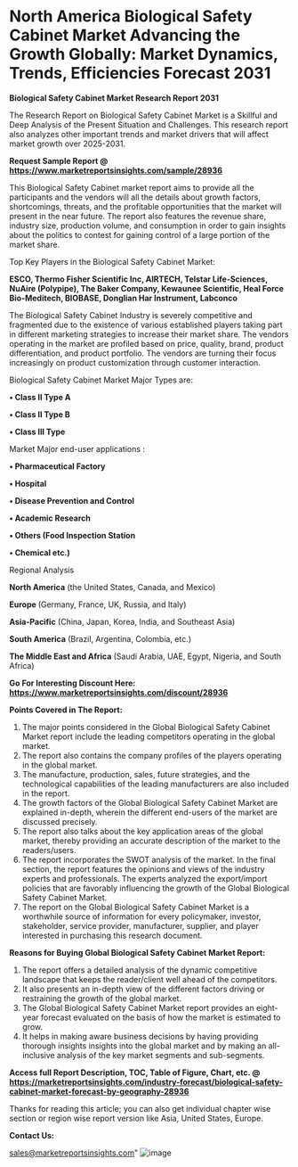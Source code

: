 # North America Biological Safety Cabinet Market Advancing the Growth Globally: Market Dynamics, Trends, Efficiencies Forecast 2031

<strong>Biological Safety Cabinet Market Research Report 2031</strong>

The Research Report on Biological Safety Cabinet Market is a Skillful and Deep Analysis of the Present Situation and Challenges. This research report also analyzes other important trends and market drivers that will affect market growth over 2025-2031.

<strong>Request Sample Report @ <a href=https://www.marketreportsinsights.com/sample/28936>https://www.marketreportsinsights.com/sample/28936</a></strong>

This Biological Safety Cabinet market report aims to provide all the participants and the vendors will all the details about growth factors, shortcomings, threats, and the profitable opportunities that the market will present in the near future. The report also features the revenue share, industry size, production volume, and consumption in order to gain insights about the politics to contest for gaining control of a large portion of the market share.

Top Key Players in the Biological Safety Cabinet Market:

<strong>ESCO, Thermo Fisher Scientific Inc, AIRTECH, Telstar Life-Sciences, NuAire (Polypipe), The Baker Company, Kewaunee Scientific, Heal Force Bio-Meditech, BIOBASE, Donglian Har Instrument, Labconco</strong>

The Biological Safety Cabinet Industry is severely competitive and fragmented due to the existence of various established players taking part in different marketing strategies to increase their market share. The vendors operating in the market are profiled based on price, quality, brand, product differentiation, and product portfolio. The vendors are turning their focus increasingly on product customization through customer interaction.

Biological Safety Cabinet Market Major Types are:

<strong>• Class II Type A

• Class II Type B

• Class III Type</strong>

Market Major end-user applications :

<strong>• Pharmaceutical Factory

• Hospital

• Disease Prevention and Control

• Academic Research

• Others (Food Inspection Station

• Chemical etc.)</strong>

Regional Analysis

</u><strong><b>North America</b></strong> (the United States, Canada, and Mexico)

<strong><b>Europe </b></strong>(Germany, France, UK, Russia, and Italy)

<strong><b>Asia-Pacific</b></strong> (China, Japan, Korea, India, and Southeast Asia)

<strong><b>South America</b></strong> (Brazil, Argentina, Colombia, etc.)

<strong><b>The Middle East and Africa</b></strong> (Saudi Arabia, UAE, Egypt, Nigeria, and South Africa)

<strong>Go For Interesting Discount Here: <a href=https://www.marketreportsinsights.com/discount/28936>https://www.marketreportsinsights.com/discount/28936</a></strong>

<strong>Points Covered in The Report:</strong>
<ol>
  <li>The major points considered in the Global Biological Safety Cabinet Market report include the leading competitors operating in the global market.</li>
  <li>The report also contains the company profiles of the players operating in the global market.</li>
  <li>The manufacture, production, sales, future strategies, and the technological capabilities of the leading manufacturers are also included in the report.</li>
  <li>The growth factors of the Global Biological Safety Cabinet Market are explained in-depth, wherein the different end-users of the market are discussed precisely.</li>
  <li>The report also talks about the key application areas of the global market, thereby providing an accurate description of the market to the readers/users.</li>
  <li>The report incorporates the SWOT analysis of the market. In the final section, the report features the opinions and views of the industry experts and professionals. The experts analyzed the export/import policies that are favorably influencing the growth of the Global Biological Safety Cabinet Market.</li>
  <li>The report on the Global Biological Safety Cabinet Market is a worthwhile source of information for every policymaker, investor, stakeholder, service provider, manufacturer, supplier, and player interested in purchasing this research document.</li>
</ol>
<strong>Reasons for Buying Global Biological Safety Cabinet Market Report:</strong>

<ol>
  <li>The report offers a detailed analysis of the dynamic competitive landscape that keeps the reader/client well ahead of the competitors.</li>
  <li>It also presents an in-depth view of the different factors driving or restraining the growth of the global market.</li>
  <li>The Global Biological Safety Cabinet Market report provides an eight-year forecast evaluated on the basis of how the market is estimated to grow.</li>
  <li>It helps in making aware business decisions by having providing thorough insights insights into the global market and by making an all-inclusive analysis of the key market segments and sub-segments.</li>
</ol>
<strong>Access full Report Description, TOC, Table of Figure, Chart, etc. @ <a href=https://marketreportsinsights.com/industry-forecast/biological-safety-cabinet-market-forecast-by-geography-28936>https://marketreportsinsights.com/industry-forecast/biological-safety-cabinet-market-forecast-by-geography-28936</a></strong>


Thanks for reading this article; you can also get individual chapter wise section or region wise report version like Asia, United States, Europe.

<strong>Contact Us:</strong>

sales@marketreportsinsights.com"
![image](https://github.com/user-attachments/assets/5d677962-6547-4c7d-aa5b-248147ed3a63)
